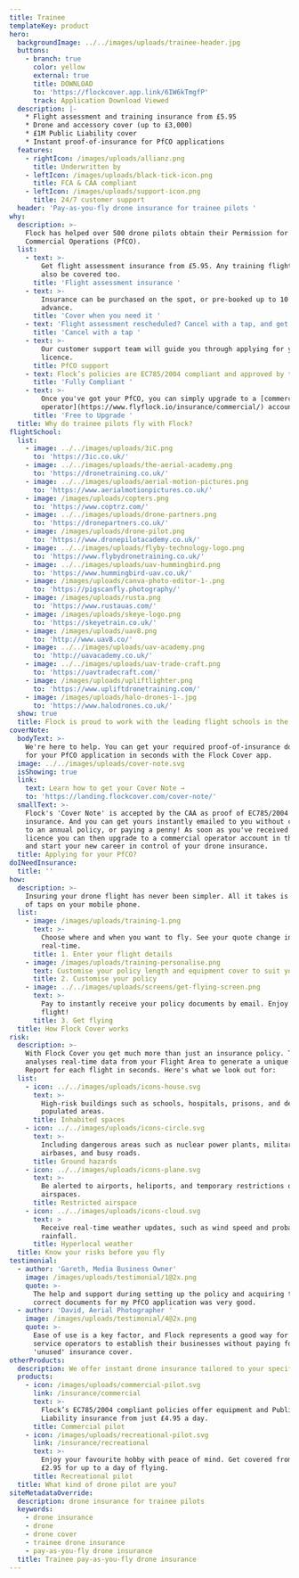 ```yaml
---
title: Trainee
templateKey: product
hero:
  backgroundImage: ../../images/uploads/trainee-header.jpg
  buttons:
    - branch: true
      color: yellow
      external: true
      title: DOWNLOAD
      to: 'https://flockcover.app.link/6IW6kTmgfP'
      track: Application Download Viewed
  description: |-
    * Flight assessment and training insurance from £5.95
    * Drone and accessory cover (up to £3,000)
    * £1M Public Liability cover
    * Instant proof-of-insurance for PfCO applications
  features:
    - rightIcon: /images/uploads/allianz.png
      title: Underwritten by
    - leftIcon: /images/uploads/black-tick-icon.png
      title: FCA & CAA compliant
    - leftIcon: /images/uploads/support-icon.png
      title: 24/7 customer support
  header: 'Pay-as-you-fly drone insurance for trainee pilots '
why:
  description: >-
    Flock has helped over 500 drone pilots obtain their Permission for
    Commercial Operations (PfCO).
  list:
    - text: >-
        Get flight assessment insurance from £5.95. Any training flights can
        also be covered too.
      title: 'Flight assessment insurance '
    - text: >-
        Insurance can be purchased on the spot, or pre-booked up to 10 days in
        advance.
      title: 'Cover when you need it '
    - text: 'Flight assessment rescheduled? Cancel with a tap, and get a full refund.'
      title: 'Cancel with a tap '
    - text: >-
        Our customer support team will guide you through applying for your
        licence.
      title: PfCO support
    - text: Flock’s policies are EC785/2004 compliant and approved by the CAA.
      title: 'Fully Compliant '
    - text: >-
        Once you've got your PfCO, you can simply upgrade to a [commercial
        operator](https://www.flyflock.io/insurance/commercial/) account.
      title: 'Free to Upgrade '
  title: Why do trainee pilots fly with Flock?
flightSchool:
  list:
    - image: ../../images/uploads/3iC.png
      to: 'https://3ic.co.uk/'
    - image: ../../images/uploads/the-aerial-academy.png
      to: 'https://dronetraining.co.uk/'
    - image: ../../images/uploads/aerial-motion-pictures.png
      to: 'https://www.aerialmotionpictures.co.uk/'
    - image: /images/uploads/copters.png
      to: 'https://www.coptrz.com/'
    - image: ../../images/uploads/drone-partners.png
      to: 'https://dronepartners.co.uk/'
    - image: /images/uploads/drone-pilot.png
      to: 'https://www.dronepilotacademy.co.uk/'
    - image: ../../images/uploads/flyby-technology-logo.png
      to: 'https://www.flybydronetraining.co.uk/'
    - image: ../../images/uploads/uav-hummingbird.png
      to: 'https://www.hummingbird-uav.co.uk/'
    - image: /images/uploads/canva-photo-editor-1-.png
      to: 'https://pigscanfly.photography/'
    - image: /images/uploads/rusta.png
      to: 'https://www.rustauas.com/'
    - image: /images/uploads/skeye-logo.png
      to: 'https://skeyetrain.co.uk/'
    - image: /images/uploads/uav8.png
      to: 'http://www.uav8.co/'
    - image: ../../images/uploads/uav-academy.png
      to: 'http://uavacademy.co.uk/'
    - image: ../../images/uploads/uav-trade-craft.png
      to: 'https://uavtradecraft.com/'
    - image: /images/uploads/upliftlighter.png
      to: 'https://www.upliftdronetraining.com/'
    - image: /images/uploads/halo-drones-1-.jpg
      to: 'https://www.halodrones.co.uk/'
  show: true
  title: Flock is proud to work with the leading flight schools in the UK
coverNote:
  bodyText: >-
    We're here to help. You can get your required proof-of-insurance document
    for your PfCO application in seconds with the Flock Cover app.
  image: ../../images/uploads/cover-note.svg
  isShowing: true
  link:
    text: Learn how to get your Cover Note →
    to: 'https://landing.flockcover.com/cover-note/'
  smallText: >-
    Flock's 'Cover Note' is accepted by the CAA as proof of EC785/2004 compliant
    insurance. And you can get yours instantly emailed to you without committing
    to an annual policy, or paying a penny! As soon as you've received your
    licence you can then upgrade to a commercial operator account in the app,
    and start your new career in control of your drone insurance.
  title: Applying for your PfCO?
doINeedInsurance:
  title: ''
how:
  description: >-
    Insuring your drone flight has never been simpler. All it takes is a matter
    of taps on your mobile phone.
  list:
    - image: /images/uploads/training-1.png
      text: >-
        Choose where and when you want to fly. See your quote change in
        real-time.
      title: 1. Enter your flight details
    - image: /images/uploads/training-personalise.png
      text: Customise your policy length and equipment cover to suit your needs.
      title: 2. Customise your policy
    - image: ../../images/uploads/screens/get-flying-screen.png
      text: >-
        Pay to instantly receive your policy documents by email. Enjoy the
        flight!
      title: 3. Get flying
  title: How Flock Cover works
risk:
  description: >-
    With Flock Cover you get much more than just an insurance policy. The app
    analyses real-time data from your Flight Area to generate a unique Risk
    Report for each flight in seconds. Here's what we look out for:
  list:
    - icon: ../../images/uploads/icons-house.svg
      text: >-
        High-risk buildings such as schools, hospitals, prisons, and densely
        populated areas.
      title: Inhabited spaces
    - icon: ../../images/uploads/icons-circle.svg
      text: >-
        Including dangerous areas such as nuclear power plants, military
        airbases, and busy roads.
      title: Ground hazards
    - icon: ../../images/uploads/icons-plane.svg
      text: >-
        Be alerted to airports, heliports, and temporary restrictions of
        airspaces.
      title: Restricted airspace
    - icon: ../../images/uploads/icons-cloud.svg
      text: >
        Receive real-time weather updates, such as wind speed and probability of
        rainfall.  
      title: Hyperlocal weather
  title: Know your risks before you fly
testimonial:
  - author: 'Gareth, Media Business Owner'
    image: /images/uploads/testimonial/1@2x.png
    quote: >-
      The help and support during setting up the policy and acquiring the
      correct documents for my PfCO application was very good.
  - author: 'David, Aerial Photographer '
    image: /images/uploads/testimonial/4@2x.png
    quote: >-
      Ease of use is a key factor, and Flock represents a good way for new UAV
      service operators to establish their businesses without paying for
      'unused' insurance cover.
otherProducts:
  description: We offer instant drone insurance tailored to your specific needs.
  products:
    - icon: /images/uploads/commercial-pilot.svg
      link: /insurance/commercial
      text: >-
        Flock’s EC785/2004 compliant policies offer equipment and Public
        Liability insurance from just £4.95 a day.
      title: Commercial pilot
    - icon: /images/uploads/recreational-pilot.svg
      link: /insurance/recreational
      text: >-
        Enjoy your favourite hobby with peace of mind. Get covered from just
        £2.95 for up to a day of flying.
      title: Recreational pilot
  title: What kind of drone pilot are you?
siteMetadataOverride:
  description: drone insurance for trainee pilots
  keywords:
    - drone insurance
    - drone
    - drone cover
    - trainee drone insurance
    - pay-as-you-fly drone insurance
  title: Trainee pay-as-you-fly drone insurance
---
```


